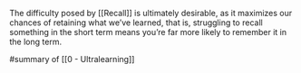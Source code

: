 The difficulty posed by [[Recall]] is ultimately desirable, as it maximizes our chances of retaining what we’ve learned, that is, struggling to recall something in the short term means you’re far more likely to remember it in the long term. 

#summary  of [[0 - Ultralearning]]